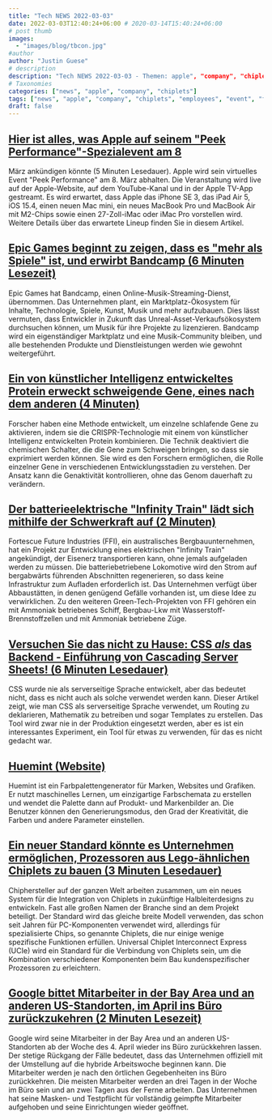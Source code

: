 ```yaml
---
title: "Tech NEWS 2022-03-03"
date: 2022-03-03T12:40:24+06:00 # 2020-03-14T15:40:24+06:00
# post thumb
images:
  - "images/blog/tbcon.jpg"
#author
author: "Justin Guese"
# description
description: "Tech NEWS 2022-03-03 - Themen: apple", "company", "chiplets"
# Taxonomies
categories: ["news", "apple", "company", "chiplets"]
tags: ["news", "apple", "company", "chiplets", "employees", "event", "future"]
draft: false
---
```


## [Hier ist alles, was Apple auf seinem "Peek Performance"-Spezialevent am 8](https://9to5mac.com/2022/03/02/heres-everything-we-could-see-at-the-apple-event-march-8/)

 März ankündigen könnte (5 Minuten Lesedauer). Apple wird sein virtuelles Event "Peek Performance" am 8. März abhalten. Die Veranstaltung wird live auf der Apple-Website, auf dem YouTube-Kanal und in der Apple TV-App gestreamt. Es wird erwartet, dass Apple das iPhone SE 3, das iPad Air 5, iOS 15.4, einen neuen Mac mini, ein neues MacBook Pro und MacBook Air mit M2-Chips sowie einen 27-Zoll-iMac oder iMac Pro vorstellen wird. Weitere Details über das erwartete Lineup finden Sie in diesem Artikel.

## [Epic Games beginnt zu zeigen, dass es "mehr als Spiele" ist, und erwirbt Bandcamp (6 Minuten Lesezeit)](https://arstechnica.com/gaming/2022/03/epic-games-begins-to-show-its-more-than-games-acquires-bandcamp/)

 Epic Games hat Bandcamp, einen Online-Musik-Streaming-Dienst, übernommen. Das Unternehmen plant, ein Marktplatz-Ökosystem für Inhalte, Technologie, Spiele, Kunst, Musik und mehr aufzubauen. Dies lässt vermuten, dass Entwickler in Zukunft das Unreal-Asset-Verkaufsökosystem durchsuchen können, um Musik für ihre Projekte zu lizenzieren. Bandcamp wird ein eigenständiger Marktplatz und eine Musik-Community bleiben, und alle bestehenden Produkte und Dienstleistungen werden wie gewohnt weitergeführt.

## [Ein von künstlicher Intelligenz entwickeltes Protein erweckt schweigende Gene, eines nach dem anderen (4 Minuten)](https://phys.org/news/2022-03-ai-designed-protein-awakens-silenced-genes.html)

 Forscher haben eine Methode entwickelt, um einzelne schlafende Gene zu aktivieren, indem sie die CRISPR-Technologie mit einem von künstlicher Intelligenz entwickelten Protein kombinieren. Die Technik deaktiviert die chemischen Schalter, die die Gene zum Schweigen bringen, so dass sie exprimiert werden können. Sie wird es den Forschern ermöglichen, die Rolle einzelner Gene in verschiedenen Entwicklungsstadien zu verstehen. Der Ansatz kann die Genaktivität kontrollieren, ohne das Genom dauerhaft zu verändern.

## [Der batterieelektrische "Infinity Train" lädt sich mithilfe der Schwerkraft auf (2 Minuten)](https://newatlas.com/transport/fortescue-wae-infinity-train-electric/)

 Fortescue Future Industries (FFI), ein australisches Bergbauunternehmen, hat ein Projekt zur Entwicklung eines elektrischen "Infinity Train" angekündigt, der Eisenerz transportieren kann, ohne jemals aufgeladen werden zu müssen. Die batteriebetriebene Lokomotive wird den Strom auf bergabwärts führenden Abschnitten regenerieren, so dass keine Infrastruktur zum Aufladen erforderlich ist. Das Unternehmen verfügt über Abbaustätten, in denen genügend Gefälle vorhanden ist, um diese Idee zu verwirklichen. Zu den weiteren Green-Tech-Projekten von FFI gehören ein mit Ammoniak betriebenes Schiff, Bergbau-Lkw mit Wasserstoff-Brennstoffzellen und mit Ammoniak betriebene Züge.

## [Versuchen Sie das nicht zu Hause: CSS _als_ das Backend - Einführung von Cascading Server Sheets! (6 Minuten Lesedauer)](https://dev.to/thormeier/dont-try-this-at-home-css-as-the-backend-what-3oih)

 CSS wurde nie als serverseitige Sprache entwickelt, aber das bedeutet nicht, dass es nicht auch als solche verwendet werden kann. Dieser Artikel zeigt, wie man CSS als serverseitige Sprache verwendet, um Routing zu deklarieren, Mathematik zu betreiben und sogar Templates zu erstellen. Das Tool wird zwar nie in der Produktion eingesetzt werden, aber es ist ein interessantes Experiment, ein Tool für etwas zu verwenden, für das es nicht gedacht war.

## [Huemint (Website)](https://huemint.com/)

 Huemint ist ein Farbpalettengenerator für Marken, Websites und Grafiken. Er nutzt maschinelles Lernen, um einzigartige Farbschemata zu erstellen und wendet die Palette dann auf Produkt- und Markenbilder an. Die Benutzer können den Generierungsmodus, den Grad der Kreativität, die Farben und andere Parameter einstellen.

## [Ein neuer Standard könnte es Unternehmen ermöglichen, Prozessoren aus Lego-ähnlichen Chiplets zu bauen (3 Minuten Lesedauer)](https://www.theverge.com/2022/3/2/22958049/ucie-chiplet-standard-processors-soc-intel-tsmc-samsung-arm)

 Chiphersteller auf der ganzen Welt arbeiten zusammen, um ein neues System für die Integration von Chiplets in zukünftige Halbleiterdesigns zu entwickeln. Fast alle großen Namen der Branche sind an dem Projekt beteiligt. Der Standard wird das gleiche breite Modell verwenden, das schon seit Jahren für PC-Komponenten verwendet wird, allerdings für spezialisierte Chips, so genannte Chiplets, die nur einige wenige spezifische Funktionen erfüllen. Universal Chiplet Interconnect Express (UCIe) wird ein Standard für die Verbindung von Chiplets sein, um die Kombination verschiedener Komponenten beim Bau kundenspezifischer Prozessoren zu erleichtern.

## [Google bittet Mitarbeiter in der Bay Area und an anderen US-Standorten, im April ins Büro zurückzukehren (2 Minuten Lesezeit)](https://www.cnbc.com/2022/03/02/google-tells-employees-to-return-to-offices-in-april.html)

 Google wird seine Mitarbeiter in der Bay Area und an anderen US-Standorten ab der Woche des 4. April wieder ins Büro zurückkehren lassen. Der stetige Rückgang der Fälle bedeutet, dass das Unternehmen offiziell mit der Umstellung auf die hybride Arbeitswoche beginnen kann. Die Mitarbeiter werden je nach den örtlichen Gegebenheiten ins Büro zurückkehren. Die meisten Mitarbeiter werden an drei Tagen in der Woche im Büro sein und an zwei Tagen aus der Ferne arbeiten. Das Unternehmen hat seine Masken- und Testpflicht für vollständig geimpfte Mitarbeiter aufgehoben und seine Einrichtungen wieder geöffnet.

